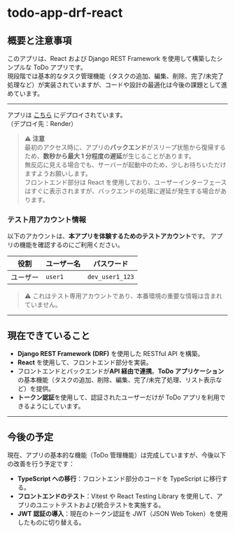 # todo-app-drf-react

## 概要と注意事項

このアプリは、React および Django REST Framework を使用して構築したシンプルな ToDo アプリです。  
現段階では基本的なタスク管理機能（タスクの追加、編集、削除、完了/未完了処理など）が実装されていますが、コードや設計の最適化は今後の課題として進めています。

---

アプリは [こちら](https://todo-app-drf-react-1.onrender.com) にデプロイされています。  
（デプロイ先：Render）

> **⚠️ 注意**  
> 最初のアクセス時に、アプリの**バックエンド**がスリープ状態から復帰するため、**数秒から最大 1 分程度の遅延**が生じることがあります。  
> 無反応に見える場合でも、サーバーが起動中のため、少しお待ちいただけますようお願いします。  
> フロントエンド部分は React を使用しており、ユーザーインターフェースはすぐに表示されますが、バックエンドの処理に遅延が発生する場合があります。

### テスト用アカウント情報

以下のアカウントは、**本アプリを体験するためのテストアカウント**です。
アプリの機能を確認するのにご利用ください。

| 役割     | ユーザー名 | パスワード      |
| -------- | ---------- | --------------- |
| ユーザー | `user1`    | `dev_user1_123` |

> ⚠️ これはテスト専用アカウントであり、本番環境の重要な情報は含まれていません。

---

## 現在できていること

- **Django REST Framework (DRF)** を使用した RESTful API を構築。
- **React** を使用して、フロントエンド部分を実装。
- フロントエンドとバックエンドが**API 経由で連携**。**ToDo アプリケーション**の基本機能（タスクの追加、削除、編集、完了/未完了処理、リスト表示など）を提供。
- **トークン認証**を使用して、認証されたユーザーだけが ToDo アプリを利用できるようにしています。

---

## 今後の予定

現在、アプリの基本的な機能（ToDo 管理機能）は完成していますが、今後以下の改善を行う予定です：

- **TypeScript への移行**：フロントエンド部分のコードを TypeScript に移行する。
- **フロントエンドのテスト**：Vitest や React Testing Library を使用して、アプリのユニットテストおよび統合テストを実施する。
- **JWT 認証の導入**：現在のトークン認証を JWT（JSON Web Token）を使用したものに切り替える。
